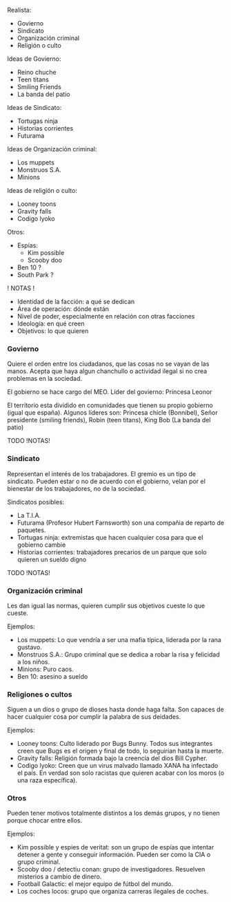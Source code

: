 Realista:
- Govierno
- Sindicato
- Organización criminal
- Religión o culto

Ideas de Govierno:
- Reino chuche
- Teen titans
- Smiling Friends
- La banda del patio

Ideas de Sindicato:
- Tortugas ninja
- Historias corrientes
- Futurama

Ideas de Organización criminal:
- Los muppets
- Monstruos S.A.
- Minions

Ideas de religión o culto:
- Looney toons
- Gravity falls
- Codigo lyoko

Otros:
- Espías:
	- Kim possible
	- Scooby doo
- Ben 10 ?
- South Park ?

! NOTAS !
- Identidad de la facción: a qué se dedican
- Área de operación: dónde están
- Nivel de poder, especialmente en relación con otras facciones
- Ideología: en qué creen
- Objetivos: lo que quieren

### Govierno
Quiere el orden entre los ciudadanos, que las cosas no se vayan de las manos. Acepta que haya algun chanchullo o actividad ilegal si no crea problemas en la sociedad.

El gobierno se hace cargo del MEO.
Líder del govierno: Princesa Leonor

El territorio esta dividido en comunidades que tienen su propio gobierno (igual que españa).
Algunos líderes son: Princesa chicle (Bonnibel), Señor presidente (smiling friends), Robin (teen titans), King Bob (La banda del patio)

TODO !NOTAS!

### Sindicato
Representan el interés de los trabajadores. El gremio es un tipo de sindicato.
Pueden estar o no de acuerdo con el gobierno, velan por el bienestar de los trabajadores, no de la sociedad.

Sindicatos posibles:
- La T.I.A.
- Futurama (Profesor Hubert Farnsworth) son una compañia de reparto de paquetes.
- Tortugas ninja: extremistas que hacen cualquier cosa para que el gobierno cambie
- Historias corrientes: trabajadores precarios de un parque que solo quieren un sueldo digno

TODO !NOTAS!

### Organización criminal
Les dan igual las normas, quieren cumplir sus objetivos cueste lo que cueste.

Ejemplos:
- Los muppets: Lo que vendría a ser una mafia típica, liderada por la rana gustavo.
- Monstruos S.A.: Grupo criminal que se dedica a robar la risa y felicidad a los niños.
- Minions: Puro caos.
- Ben 10: asesino a sueldo

### Religiones o cultos
Siguen a un dios o grupo de dioses hasta donde haga falta. Son capaces de hacer cualquier cosa por cumplir la palabra de sus deidades.

Ejemplos:
- Looney toons: Culto liderado por Bugs Bunny. Todos sus integrantes creen que Bugs es el origen y final de todo, lo seguirian hasta la muerte.
- Gravity falls: Religión formada bajo la creencia del dios Bill Cypher.
- Codigo lyoko: Creen que un virus malvado llamado XANA ha infectado el país. En verdad son solo racistas que quieren acabar con los moros (o una raza específica).

### Otros
Pueden tener motivos totalmente distintos a los demás grupos, y no tienen porque chocar entre ellos.

Ejemplos:
- Kim possible y espies de veritat: son un grupo de espías que intentar detener a gente y conseguir información. Pueden ser como la CIA o grupo criminal.
- Scooby doo / detectiu conan: grupo de investigadores. Resuelven misterios a cambio de dinero.
- Football Galactic: el mejor equipo de fútbol del mundo.
- Los coches locos: grupo que organiza carreras ilegales de coches.